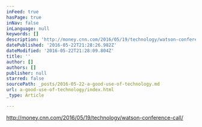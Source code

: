 ```yaml
---
inFeed: true
hasPage: true
inNav: false
inLanguage: null
keywords: []
description: 'http://money.cnn.com/2016/05/19/technology/watson-conference-call/'
datePublished: '2016-05-22T21:28:26.982Z'
dateModified: '2016-05-22T21:28:09.804Z'
title: ''
author: []
authors: []
publisher: null
starred: false
sourcePath: _posts/2016-05-22-a-good-use-of-technology.md
url: a-good-use-of-technology/index.html
_type: Article

---
```

http://money.cnn.com/2016/05/19/technology/watson-conference-call/